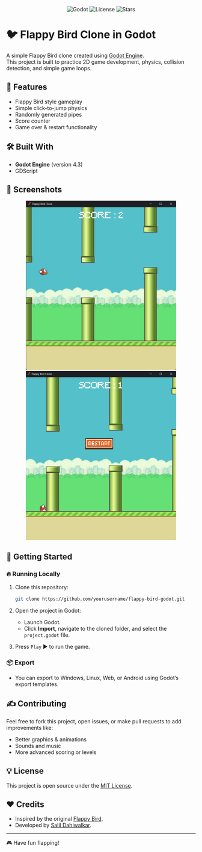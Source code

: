 <p align="center">
  <img src="https://img.shields.io/badge/Godot-Game-blue.svg?logo=godot-engine&style=flat-square" alt="Godot">
  <img src="https://img.shields.io/github/license/Salildahiwalkar/Flappy-Bird-Clone?style=flat-square" alt="License">
  <img src="https://img.shields.io/github/stars/Salildahiwalkar/Flappy-Bird-Clone?style=flat-square" alt="Stars">
</p>

# 🐦 Flappy Bird Clone in Godot

A simple Flappy Bird clone created using [Godot Engine](https://godotengine.org/).  
This project is built to practice 2D game development, physics, collision detection, and simple game loops.

## 🚀 Features
- Flappy Bird style gameplay
- Simple click-to-jump physics
- Randomly generated pipes
- Score counter
- Game over & restart functionality

## 🛠 Built With
- **Godot Engine** (version 4.3)
- GDScript

## 📸 Screenshots
<p align="center">
  <img src="./screenshots/screenshot-1.png" alt="Gameplay Screenshot" width="400"/>
  <img src="./screenshots/screenshot-2.png" alt="Gameplay Screenshot" width="400"/>
</p>

## 🚀 Getting Started
### 🔥 Running Locally
1. Clone this repository:
    ```bash
    git clone https://github.com/yourusername/flappy-bird-godot.git
    ```
2. Open the project in Godot:
    - Launch Godot.
    - Click **Import**, navigate to the cloned folder, and select the `project.godot` file.

3. Press `Play` ▶ to run the game.

### 📦 Export
- You can export to Windows, Linux, Web, or Android using Godot’s export templates.

## ✍️ Contributing
Feel free to fork this project, open issues, or make pull requests to add improvements like:
- Better graphics & animations
- Sounds and music
- More advanced scoring or levels

## 💡 License
This project is open source under the [MIT License](LICENSE).

## ❤️ Credits
- Inspired by the original [Flappy Bird](https://en.wikipedia.org/wiki/Flappy_Bird).
- Developed by [Salil Dahiwalkar](https://github.com/Salildahiwalkar).

---

🎮 Have fun flapping!

